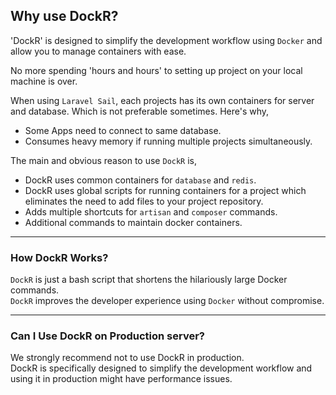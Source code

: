 ## Why use DockR?

'DockR' is designed to simplify the development workflow using `Docker` and allow you to manage containers with ease.

No more spending 'hours and hours' to setting up project on your local machine is over.

When using `Laravel Sail`, each projects has its own containers for server and database.
Which is not preferable sometimes.
Here's why,
- Some Apps need to connect to same database.
- Consumes heavy memory if running multiple projects simultaneously.

The main and obvious reason to use `DockR` is,
- DockR uses common containers for `database` and `redis`.
- DockR uses global scripts for running containers for a project which eliminates the need to add files to your project repository.
- Adds multiple shortcuts for `artisan` and `composer` commands.
- Additional commands to maintain docker containers.

---

### How DockR Works?

`DockR` is just a bash script that shortens the hilariously large Docker commands.
<br>
`DockR` improves the developer experience using `Docker` without compromise.

---

### Can I Use DockR on Production server?

We strongly recommend not to use DockR in production.
<br>
DockR is specifically designed to simplify the development workflow and using it in production might have performance issues.
